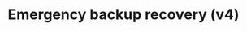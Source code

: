 ---
lang: en
layout: doc
permalink: /doc/backup-emergency-restore-v4/
redirect_from:
- /en/doc/backup-emergency-restore-v4/
- /doc/BackupEmergencyRestoreV4/
redirect_to: https://qubes-doc-rst.readthedocs.io/en/latest/user/how-to-guides/backup-emergency-restore-v4.html
ref: 192
title: Emergency backup recovery (v4)
---